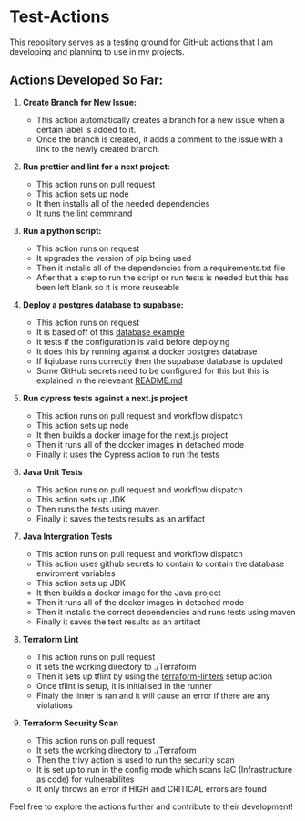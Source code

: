 # Test-Actions

This repository serves as a testing ground for GitHub actions that I am developing and planning to use in my projects.

## Actions Developed So Far:

1. **Create Branch for New Issue:**
   - This action automatically creates a branch for a new issue when a certain label is added to it.
   - Once the branch is created, it adds a comment to the issue with a link to the newly created branch.
  
2. **Run prettier and lint for a next project:**
   - This action runs on pull request
   - This action sets up node
   - It then installs all of the needed dependencies
   - It runs the lint commnand

3. **Run a python script:**
   - This action runs on request
   - It upgrades the version of pip being used
   - Then it installs all of the dependencies from a requirements.txt file
   - After that a step to run the script or run tests is needed but this has been left blank so it is more reuseable

4. **Deploy a postgres database to supabase:**
   - This action runs on request
   - It is based off of this [database example](https://github.com/edinstance/online-shop-database-example)
   - It tests if the configuration is valid before deploying
   - It does this by running against a docker postgres database
   - If liqiubase runs correctly then the supabase database is updated
   - Some GitHub secrets need to be configured for this but this is explained in the releveant [README.md](.github/workflows/postgres/README.md)

5. **Run cypress tests against a next.js project**
   - This action runs on pull request and workflow dispatch
   - This action sets up node
   - It then builds a docker image for the next.js project
   - Then it runs all of the docker images in detached mode
   - Finally it uses the Cypress action to run the tests
   
6. **Java Unit Tests**
   - This action runs on pull request and workflow dispatch
   - This action sets up JDK
   - Then runs the tests using maven
   - Finally it saves the tests results as an artifact

7. **Java Intergration Tests**
   - This action runs on pull request and workflow dispatch
   - This action uses github secrets to contain to contain the database enviroment variables
   - This action sets up JDK
   - It then builds a docker image for the Java project
   - Then it runs all of the docker images in detached mode
   - Then it installs the correct dependencies and runs tests using maven
   - Finally it saves the test results as an artifact 
   
8. **Terraform Lint**
   - This action runs on pull request
   - It sets the working directory to ./Terraform
   - Then it sets up tflint by using the [terraform-linters](https://github.com/terraform-linters) setup action
   - Once tflint is setup, it is initialised in the runner
   - Finaly the linter is ran and it will cause an error if there are any violations

8. **Terraform Security Scan**
   - This action runs on pull request
   - It sets the working directory to ./Terraform
   - Then the trivy action is used to run the security scan
   - It is set up to run in the config mode which scans IaC (Infrastructure as code) for vulnerabilites
   - It only throws an error if HIGH and CRITICAL errors are found

Feel free to explore the actions further and contribute to their development!
